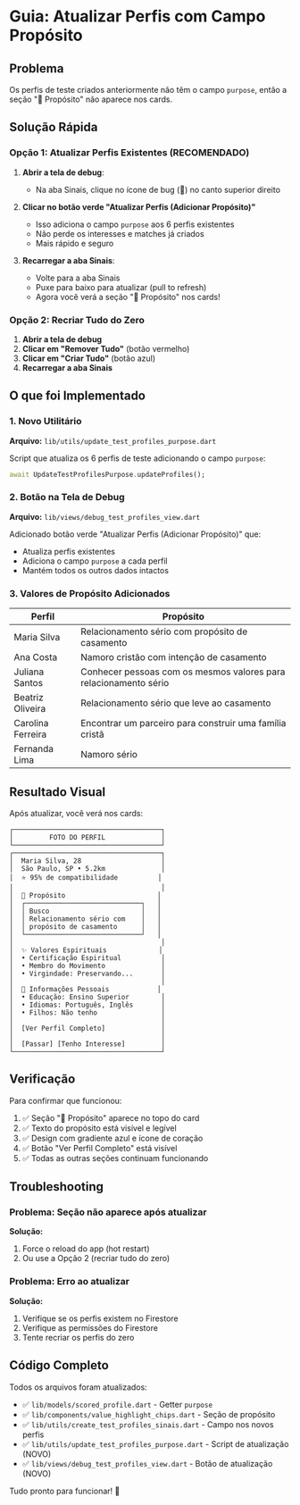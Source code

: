 # Guia: Atualizar Perfis com Campo Propósito

## Problema
Os perfis de teste criados anteriormente não têm o campo `purpose`, então a seção "💫 Propósito" não aparece nos cards.

## Solução Rápida

### Opção 1: Atualizar Perfis Existentes (RECOMENDADO)

1. **Abrir a tela de debug**:
   - Na aba Sinais, clique no ícone de bug (🐛) no canto superior direito

2. **Clicar no botão verde "Atualizar Perfis (Adicionar Propósito)"**
   - Isso adiciona o campo `purpose` aos 6 perfis existentes
   - Não perde os interesses e matches já criados
   - Mais rápido e seguro

3. **Recarregar a aba Sinais**:
   - Volte para a aba Sinais
   - Puxe para baixo para atualizar (pull to refresh)
   - Agora você verá a seção "💫 Propósito" nos cards!

### Opção 2: Recriar Tudo do Zero

1. **Abrir a tela de debug**
2. **Clicar em "Remover Tudo"** (botão vermelho)
3. **Clicar em "Criar Tudo"** (botão azul)
4. **Recarregar a aba Sinais**

## O que foi Implementado

### 1. Novo Utilitário
**Arquivo:** `lib/utils/update_test_profiles_purpose.dart`

Script que atualiza os 6 perfis de teste adicionando o campo `purpose`:

```dart
await UpdateTestProfilesPurpose.updateProfiles();
```

### 2. Botão na Tela de Debug
**Arquivo:** `lib/views/debug_test_profiles_view.dart`

Adicionado botão verde "Atualizar Perfis (Adicionar Propósito)" que:
- Atualiza perfis existentes
- Adiciona o campo `purpose` a cada perfil
- Mantém todos os outros dados intactos

### 3. Valores de Propósito Adicionados

| Perfil | Propósito |
|--------|-----------|
| Maria Silva | Relacionamento sério com propósito de casamento |
| Ana Costa | Namoro cristão com intenção de casamento |
| Juliana Santos | Conhecer pessoas com os mesmos valores para relacionamento sério |
| Beatriz Oliveira | Relacionamento sério que leve ao casamento |
| Carolina Ferreira | Encontrar um parceiro para construir uma família cristã |
| Fernanda Lima | Namoro sério |

## Resultado Visual

Após atualizar, você verá nos cards:

```
┌─────────────────────────────────────┐
│         FOTO DO PERFIL              │
└─────────────────────────────────────┘
┌─────────────────────────────────────┐
│  Maria Silva, 28                    │
│  São Paulo, SP • 5.2km              │
│  ⭐ 95% de compatibilidade          │
│                                     │
│  💫 Propósito                       │
│  ┌─────────────────────────────┐   │
│  │ Busco                       │   │
│  │ Relacionamento sério com    │   │
│  │ propósito de casamento      │   │
│  └─────────────────────────────┘   │
│                                     │
│  ✨ Valores Espirituais             │
│  • Certificação Espiritual          │
│  • Membro do Movimento              │
│  • Virgindade: Preservando...       │
│                                     │
│  👤 Informações Pessoais            │
│  • Educação: Ensino Superior        │
│  • Idiomas: Português, Inglês       │
│  • Filhos: Não tenho                │
│                                     │
│  [Ver Perfil Completo]              │
│                                     │
│  [Passar] [Tenho Interesse]         │
└─────────────────────────────────────┘
```

## Verificação

Para confirmar que funcionou:

1. ✅ Seção "💫 Propósito" aparece no topo do card
2. ✅ Texto do propósito está visível e legível
3. ✅ Design com gradiente azul e ícone de coração
4. ✅ Botão "Ver Perfil Completo" está visível
5. ✅ Todas as outras seções continuam funcionando

## Troubleshooting

### Problema: Seção não aparece após atualizar

**Solução:**
1. Force o reload do app (hot restart)
2. Ou use a Opção 2 (recriar tudo do zero)

### Problema: Erro ao atualizar

**Solução:**
1. Verifique se os perfis existem no Firestore
2. Verifique as permissões do Firestore
3. Tente recriar os perfis do zero

## Código Completo

Todos os arquivos foram atualizados:
- ✅ `lib/models/scored_profile.dart` - Getter `purpose`
- ✅ `lib/components/value_highlight_chips.dart` - Seção de propósito
- ✅ `lib/utils/create_test_profiles_sinais.dart` - Campo nos novos perfis
- ✅ `lib/utils/update_test_profiles_purpose.dart` - Script de atualização (NOVO)
- ✅ `lib/views/debug_test_profiles_view.dart` - Botão de atualização (NOVO)

Tudo pronto para funcionar! 🎉
